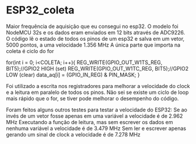 # ESP32_coleta
Maior frequência de aquisição que eu consegui no esp32.
O modelo foi NodeMCU 32s e os dados eram enviados em 12 bits através de ADC9226.
O código lê o estado de todos os pinos de um esp32 e salva em um vetor, 5000 pontos, a uma velocidade 1.356 MHz
A única parte que importa na coleta é ciclo do for

for(int i = 0; i<COLETA; i++){
                REG_WRITE(GPIO_OUT_W1TS_REG, BIT5);//GPIO2 HIGH (set)
                REG_WRITE(GPIO_OUT_W1TC_REG, BIT5);//GPIO2 LOW (clear)
                data_aq[i] = (GPIO_IN_REG) & PIN_MASK;
            }

Foi utilizado a escrita nos registradores para melhorar a velocidade do clock e a leitura em paralelo de todos os pinos.
Não sei se existe um ciclo de loop mais rápido que o for, se tiver pode melhorar o desempenho do código.

Foram feitos alguns outros testes para testar a velocidade do ESP32:
  Se ao invés de um vetor fosse apenas em uma variável a velocidade é de 2.962 MHz
  Executando a função de leitura, mas sem escrever os dados em nenhuma variável a velocidade é de 3.479 MHz 
  Sem ler e escrever apenas gerando um sinal de clock a velocidade é de 7.278 MHz
